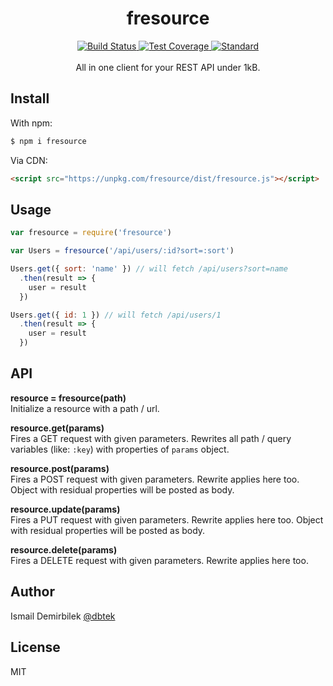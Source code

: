 <div align="center">
  <h1>fresource</h1>
  <!-- Build Status -->
  <a href="https://travis-ci.org/dbtek/fresource">
    <img src="https://img.shields.io/travis/dbtek/fresource/master.svg?style=flat-square"
      alt="Build Status" />
  </a>
  <!-- Test Coverage -->
  <a href="https://codecov.io/github/dbtek/fresource">
    <img src="https://img.shields.io/codecov/c/github/dbtek/fresource/master.svg?style=flat-square"
      alt="Test Coverage" />
  </a>
  <!-- Standard -->
  <a href="https://codecov.io/github/dbtek/fresource">
    <img src="https://img.shields.io/badge/code%20style-standard-brightgreen.svg?style=flat-square"
      alt="Standard" />
  </a>
</div>
<br/>
<div align="center">
  All in one client for your REST API under 1kB.
</div>

## Install
With npm:
```bash
$ npm i fresource
```

Via CDN:
```html
<script src="https://unpkg.com/fresource/dist/fresource.js"></script>
```

## Usage
```js
var fresource = require('fresource')

var Users = fresource('/api/users/:id?sort=:sort')

Users.get({ sort: 'name' }) // will fetch /api/users?sort=name
  .then(result => {
    user = result
  })

Users.get({ id: 1 }) // will fetch /api/users/1
  .then(result => {
    user = result
  })
```

## API

**resource = fresource(path)**  
Initialize a resource with a path / url.

**resource.get(params)**  
Fires a GET request with given parameters. Rewrites all path / query variables (like: `:key`) with properties of `params` object.

**resource.post(params)**  
Fires a POST request with given parameters. Rewrite applies here too. Object with residual properties will be posted as body.

**resource.update(params)**  
Fires a PUT request with given parameters. Rewrite applies here too. Object with residual properties will be posted as body.

**resource.delete(params)**  
Fires a DELETE request with given parameters. Rewrite applies here too.

## Author
Ismail Demirbilek [@dbtek](https://twitter.com/dbtek)

## License
MIT
